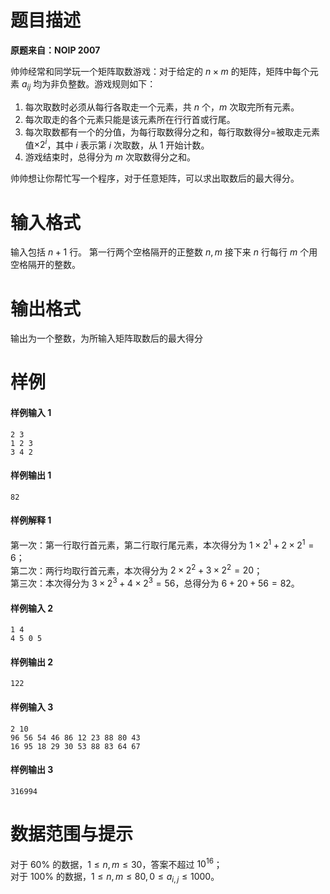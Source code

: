 
# 题目描述

**原题来自：NOIP 2007**

帅帅经常和同学玩一个矩阵取数游戏：对于给定的 $n\times m$ 的矩阵，矩阵中每个元素 $a_{ij}$ 均为非负整数。游戏规则如下：
1. 每次取数时必须从每行各取走一个元素，共 $n$ 个，$m$ 次取完所有元素。
2. 每次取走的各个元素只能是该元素所在行行首或行尾。
3. 每次取数都有一个的分值，为每行取数得分之和，每行取数得分$=$被取走元素值$\times 2^i$，其中 $i$ 表示第 $i$ 次取数，从 $1$ 开始计数。
4. 游戏结束时，总得分为 $m$ 次取数得分之和。

帅帅想让你帮忙写一个程序，对于任意矩阵，可以求出取数后的最大得分。

# 输入格式

输入包括 $n+1$ 行。
第一行两个空格隔开的正整数 $n,m$
接下来 $n$ 行每行 $m$ 个用空格隔开的整数。

# 输出格式

输出为一个整数，为所输入矩阵取数后的最大得分

# 样例

#### 样例输入 1
```plain
2 3
1 2 3
3 4 2
```
#### 样例输出 1
```plain
82
```
#### 样例解释 1
第一次：第一行取行首元素，第二行取行尾元素，本次得分为 $1\times 2^1+2\times 2^1=6$；  
第二次：两行均取行首元素，本次得分为 $2\times 2^2+3\times 2^2=20$；  
第三次：本次得分为 $3\times 2^3+4\times 2^3=56$，总得分为 $6+20+56=82$。
#### 样例输入 2
```plain
1 4
4 5 0 5
```
#### 样例输出 2
```plain
122
```
#### 样例输入 3
```plain
2 10
96 56 54 46 86 12 23 88 80 43
16 95 18 29 30 53 88 83 64 67
```
#### 样例输出 3
```plain
316994
```

# 数据范围与提示

对于 $60\%$ 的数据，$1\le n,m\le 30$，答案不超过 $10^{16}$；  
对于 $100\%$ 的数据，$1\le n,m\le 80,0\le a_{i,j}\le 1000$。

